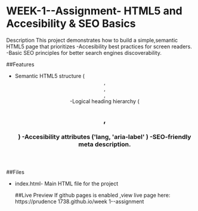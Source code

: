 # WEEK-1--Assignment- HTML5 and Accesibility & SEO Basics
Description
This project demonstrates how to build a simple,semantic HTML5 page that prioritizes 
-Accesibility best practices for screen readers.
-Basic SEO principles for better search engines discoverability.

##Features
- Semantic HTML5 structure ( <header>,<main>,<section>,<footer>
-Logical heading hierarchy (<h1>  <h2>  ,<h3>)
-Accesibility attributes ('lang, 'aria-label' )
-SEO-friendly meta description.

##Files
- index.html- Main HTML file for the project

  ##Live Preview
  If github pages is enabled ,view live page here:
  https://prudence 1738.github.io/week 1--assignment

